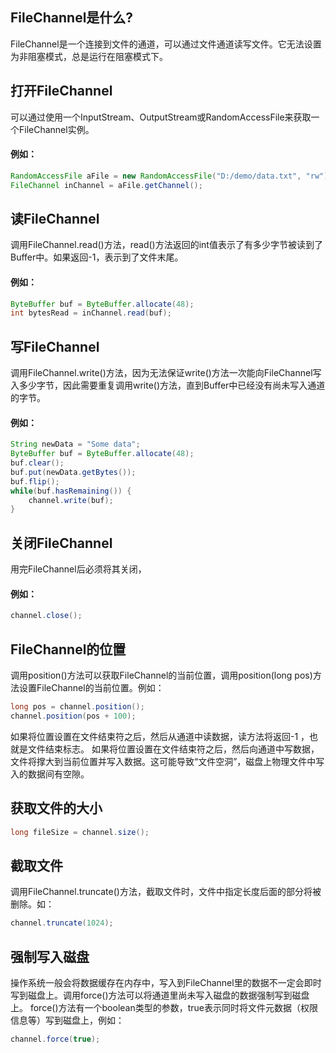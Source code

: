 ## FileChannel是什么?

FileChannel是一个连接到文件的通道，可以通过文件通道读写文件。它无法设置为非阻塞模式，总是运行在阻塞模式下。

## 打开FileChannel

可以通过使用一个InputStream、OutputStream或RandomAccessFile来获取一个FileChannel实例。

#### 例如：

```java
RandomAccessFile aFile = new RandomAccessFile("D:/demo/data.txt", "rw");
FileChannel inChannel = aFile.getChannel();
```

## 读FileChannel
调用FileChannel.read()方法，read()方法返回的int值表示了有多少字节被读到了Buffer中。如果返回-1，表示到了文件末尾。

#### 例如：

```java
ByteBuffer buf = ByteBuffer.allocate(48);
int bytesRead = inChannel.read(buf);
```

## 写FileChannel

调用FileChannel.write()方法，因为无法保证write()方法一次能向FileChannel写入多少字节，因此需要重复调用write()方法，直到Buffer中已经没有尚未写入通道的字节。

#### 例如：
```java
String newData = "Some data";
ByteBuffer buf = ByteBuffer.allocate(48);
buf.clear();
buf.put(newData.getBytes());
buf.flip();
while(buf.hasRemaining()) {
    channel.write(buf);
}
```

## 关闭FileChannel

用完FileChannel后必须将其关闭，

#### 例如：
```java
channel.close();
```

## FileChannel的位置

调用position()方法可以获取FileChannel的当前位置，调用position(long pos)方法设置FileChannel的当前位置。例如：

```java
long pos = channel.position();
channel.position(pos + 100);

```

如果将位置设置在文件结束符之后，然后从通道中读数据，读方法将返回-1 ，也就是文件结束标志。 
如果将位置设置在文件结束符之后，然后向通道中写数据，文件将撑大到当前位置并写入数据。这可能导致“文件空洞”，磁盘上物理文件中写入的数据间有空隙。

## 获取文件的大小
```java
long fileSize = channel.size();
```

## 截取文件
调用FileChannel.truncate()方法，截取文件时，文件中指定长度后面的部分将被删除。如：

```java
channel.truncate(1024);
```

## 强制写入磁盘
操作系统一般会将数据缓存在内存中，写入到FileChannel里的数据不一定会即时写到磁盘上。调用force()方法可以将通道里尚未写入磁盘的数据强制写到磁盘上。 
force()方法有一个boolean类型的参数，true表示同时将文件元数据（权限信息等）写到磁盘上，例如：

```java
channel.force(true);
```
